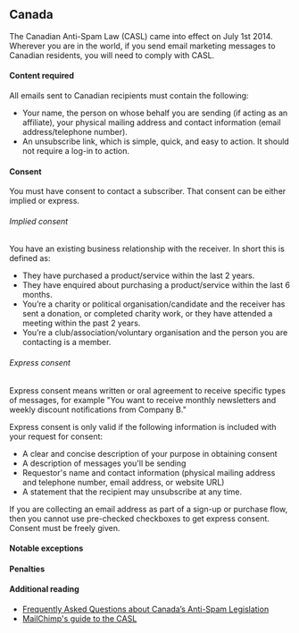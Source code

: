 ## Canada
The Canadian Anti-Spam Law (CASL) came into effect on July 1st 2014.  Wherever you are in the world, if you send email marketing messages to Canadian residents, you will need to comply with CASL.

#### Content required
All emails sent to Canadian recipients must contain the following:
- Your name, the person on whose behalf you are sending (if acting as an affiliate), your physical mailing address and contact information (email address/telephone number).
- An unsubscribe link, which is simple, quick, and easy to action. It should not require a log-in to action.

#### Consent
You must have consent to contact a subscriber. That consent can be either implied or express.

###### Implied consent
You have an existing business relationship with the receiver. In short this is defined as:
- They have purchased a product/service within the last 2 years.
- They have enquired about purchasing a product/service within the last 6 months.
- You’re a charity or political organisation/candidate and the receiver has sent a donation, or completed charity work, or they have attended a meeting within the past 2 years.
- You’re a club/association/voluntary organisation and the person you are contacting is a member.

###### Express consent
Express consent means written or oral agreement to receive specific types of messages, for example "You want to receive monthly newsletters and weekly discount notifications from Company B."

Express consent is only valid if the following information is included with your request for consent:
- A clear and concise description of your purpose in obtaining consent
- A description of messages you'll be sending
- Requestor's name and contact information (physical mailing address and telephone number, email address, or website URL)
- A statement that the recipient may unsubscribe at any time.

If you are collecting an email address as part of a sign-up or purchase flow, then you cannot use pre-checked checkboxes to get express consent. Consent must be freely given.

#### Notable exceptions


#### Penalties


#### Additional reading
- [Frequently Asked Questions about Canada’s Anti-Spam Legislation](https://crtc.gc.ca/eng/com500/faq500.htm)
- [MailChimp's guide to the CASL](https://mailchimp.com/help/about-the-canada-anti-spam-law-casl/)




